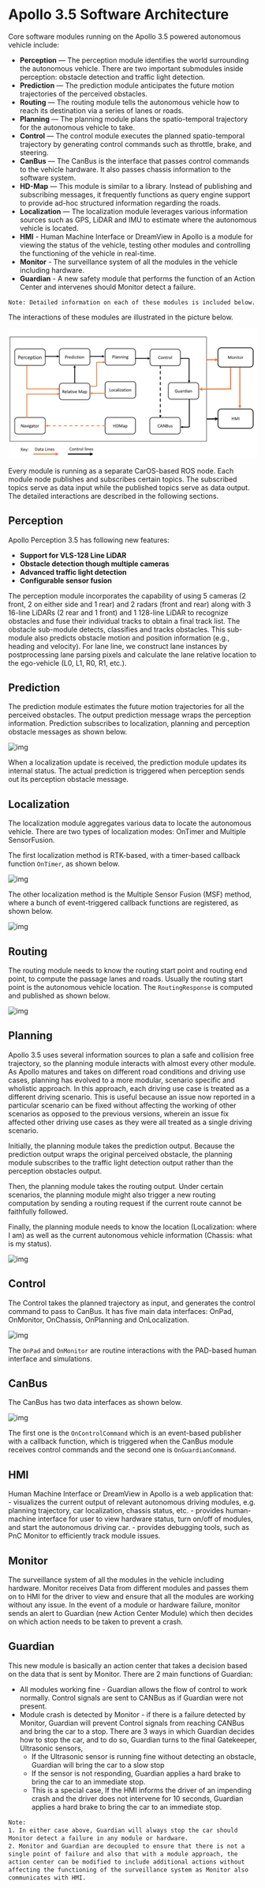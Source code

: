 # Apollo 3.5 Software Architecture

Core software modules running on the Apollo 3.5 powered autonomous vehicle include:

- **Perception** — The perception module identifies the world surrounding the autonomous vehicle. There are two important submodules inside perception: obstacle detection and traffic light detection.
- **Prediction** — The prediction module anticipates the future motion trajectories of the perceived obstacles.
- **Routing** — The routing module tells the autonomous vehicle how to reach its destination via a series of lanes or roads.
- **Planning** — The planning module plans the spatio-temporal trajectory for the autonomous vehicle to take.
- **Control** — The control module executes the planned spatio-temporal trajectory by generating control commands such as throttle, brake, and steering.
- **CanBus** — The CanBus is the interface that passes control commands to the vehicle hardware. It also passes chassis information to the software system.
- **HD-Map** — This module is similar to a library. Instead of publishing and subscribing messages, it frequently functions as query engine support to provide ad-hoc structured information regarding the roads.
- **Localization** — The localization module leverages various information sources such as GPS, LiDAR and IMU to estimate where the autonomous vehicle is located.
- **HMI** - Human Machine Interface or DreamView in Apollo is a module for viewing the status of the vehicle, testing other modules and controlling the functioning of the vehicle in real-time.
- **Monitor** - The surveillance system of all the modules in the vehicle including hardware.
- **Guardian** - A new safety module that performs the function of an Action Center and intervenes should Monitor detect a failure.


```
Note: Detailed information on each of these modules is included below.
```

The interactions of these modules are illustrated in the picture below.

![img](images/Apollo_3.0_SW.png)

Every module is running as a separate CarOS-based ROS node. Each module node publishes and subscribes certain topics. The subscribed topics serve as data input while the published topics serve as data output. The detailed interactions are described in the following sections.

## Perception

Apollo Perception 3.5 has following new features:

 * **Support for VLS-128 Line LiDAR**
 * **Obstacle detection though multiple cameras**
 * **Advanced traffic light detection**
 * **Configurable sensor fusion**

The perception module incorporates the capability of using 5 cameras (2 front, 2 on either side and 1 rear) and 2 radars (front and rear) along with 3 16-line LiDARs (2 rear and 1 front) and 1 128-line LiDAR to recognize obstacles and fuse their individual tracks to obtain a final track list. The obstacle sub-module detects, classifies and tracks obstacles. This sub-module also predicts obstacle motion and position information (e.g., heading and velocity). For lane line, we construct lane instances by postprocessing lane parsing pixels and calculate the lane relative location to the ego-vehicle (L0, L1, R0, R1, etc.).

## Prediction

The prediction module estimates the future motion trajectories for all the perceived obstacles. The output prediction message wraps the perception information. Prediction subscribes to localization, planning and perception obstacle messages as shown below.

![img](images/pred.png)

When a localization update is received, the prediction module updates its internal status. The actual prediction is triggered when perception sends out its perception obstacle message.

## Localization

The localization module aggregates various data to locate the autonomous vehicle. There are two types of localization modes: OnTimer and Multiple SensorFusion.

The first localization method is RTK-based, with a timer-based callback function `OnTimer`, as shown below.

![img](images/localization1.png)

The other localization method is the Multiple Sensor Fusion (MSF) method, where a bunch of event-triggered callback functions are registered, as shown  below.

![img](images/localization2.png)

## Routing

The routing module needs to know the routing start point and routing end point, to compute the passage lanes and roads. Usually the routing start point is the autonomous vehicle location. The `RoutingResponse` is computed and published as shown below.

![img](images/routing1.png)

## Planning

Apollo 3.5 uses several information sources to plan a safe and collision free trajectory, so the planning module interacts with almost every other module. As Apollo matures and takes on different road conditions and driving use cases, planning has evolved to a more modular, scenario specific and wholistic approach. In this approach, each driving use case is treated as a different driving scenario. This is useful because an issue now reported in a particular scenario can be fixed without affecting the working of other scenarios as opposed to the previous versions, wherein an issue fix affected other driving use cases as they were all treated as a single driving scenario.

Initially, the planning module takes the prediction output. Because the prediction output wraps the original perceived obstacle, the planning module subscribes to the traffic light detection output rather than the perception obstacles output.

Then, the planning module takes the routing output. Under certain scenarios, the planning module might also trigger a new routing computation by sending a routing request if the current route cannot be faithfully followed.

Finally, the planning module needs to know the location (Localization: where I am) as well as the current autonomous vehicle information (Chassis: what is my status).  

![img](images/planning1.png)

## Control

The Control takes the planned trajectory as input, and generates the control command to pass to CanBus.  It has five main data interfaces: OnPad, OnMonitor, OnChassis, OnPlanning and OnLocalization.

![img](images/control1.png)

The `OnPad` and `OnMonitor` are routine interactions with the PAD-based human interface and simulations. 

## CanBus

The CanBus has two data interfaces as shown below.

![img](images/canbus1.png)

The first one is the `OnControlCommand` which is an event-based publisher with a callback function, which is triggered when the CanBus module receives control commands and the second one is `OnGuardianCommand`.

## HMI

 Human Machine Interface or DreamView in Apollo is a web application that:
    -	visualizes the current output of relevant autonomous driving modules, e.g. planning trajectory, car localization, chassis status, etc.
    -	provides human-machine interface for user to view hardware status, turn on/off of modules, and start the autonomous driving car.
    -	provides debugging tools, such as PnC Monitor to efficiently track module issues.

## Monitor

The surveillance system of all the modules in the vehicle including hardware. Monitor receives Data from different modules and passes them on to HMI for the driver to view and ensure that all the modules are working without any issue. In the event of a module or hardware failure, monitor sends an alert to Guardian (new Action Center Module) which then decides on which action needs to be taken to prevent a crash.

## Guardian

This new module is basically an action center that takes a decision based on the data that is sent by Monitor. There are 2 main functions of Guardian:
- All modules working fine - Guardian allows the flow of control to work normally. Control signals are sent to CANBus as if Guardian were not present.
- Module crash is detected by Monitor - if there is a failure detected by Monitor, Guardian will prevent Control signals from reaching CANBus and bring the car to a stop. There are 3 ways in which Guardian decides how to stop the car, and to do so, Guardian turns to the final Gatekeeper, Ultrasonic sensors,
    - If the Ultrasonic sensor is running fine without detecting an obstacle, Guardian will bring the car to a slow stop 
    - If the sensor is not responding, Guardian applies a hard brake to bring the car to an immediate stop.
    - This is a special case, If the HMI informs the driver of an impending crash and the driver does not intervene for 10 seconds, Guardian applies a hard brake to bring the car to an immediate stop.

```
Note: 
1. In either case above, Guardian will always stop the car should Monitor detect a failure in any module or hardware.
2. Monitor and Guardian are decoupled to ensure that there is not a single point of failure and also that with a module approach, the action center can be modified to include additional actions without affecting the functioning of the surveillance system as Monitor also communicates with HMI.

```

